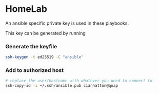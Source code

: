 # HomeLab

An ansible specific private key is used in these playbooks.

This key can be generated by running

### Generate the keyfile

```bash
ssh-keygen -t ed25519 -C "ansible"
```


### Add to authorized host
```bash
# replace the user/hostname with whatever you need to connect to.
ssh-copy-id -i ~/.ssh/ansible.pub cianhatton@qnap
```
